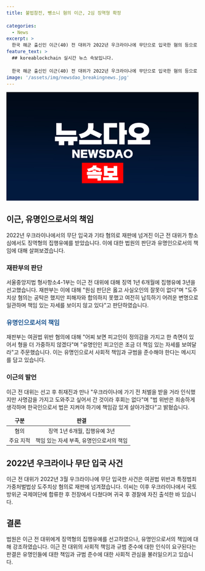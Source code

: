 ```yaml
---
title: 불법참전, 뺑소니 혐의 이근, 2심 징역형 확정

categories:
  - News
excerpt: >
  한국 해군 출신인 이근(40) 전 대위가 2022년 우크라이나에 무단으로 입국한 혐의 등으로 재판을 받았다. 항소심에서도 징역형의 집행유예를 받았지만, 법원은 "유명인으로서 책임 있는 자세를 보여달라"며 이를 지적했다. 이씨는 여권법 위반과 도주치상 혐의를 받았으며, 우크라이나에서 부대에 합류한 후 부상을 입고 귀국한 뒤 국내 사고로 또다시 문제를 일으켰다. 이는 법 위반을 인식하고 갔으나 사명감을 느끼고 싶어 간 것이며, 후회는 없다고 전했다.
feature_text: >
  ## koreablockchain 실시간 뉴스 속보입니다.

  한국 해군 출신인 이근(40) 전 대위가 2022년 우크라이나에 무단으로 입국한 혐의 등으로 재판을 받았다. 항소심에서도 징역형의 집행유예를 받았지만, 법원은 "유명인으로서 책임 있는 자세를 보여달라"며 이를 지적했다. 이씨는 여권법 위반과 도주치상 혐의를 받았으며, 우크라이나에서 부대에 합류한 후 부상을 입고 귀국한 뒤 국내 사고로 또다시 문제를 일으켰다. 이는 법 위반을 인식하고 갔으나 사명감을 느끼고 싶어 간 것이며, 후회는 없다고 전했다.
image: '/assets/img/newsdao_breakingnews.jpg'
---
```


<p><img src="/assets/img/newsdao_breakingnews.jpg" alt="koreablockchain 속보" /></p>

<h2 data-ke-size="size26">이근, 유명인으로서의 책임</h2>

<p data-ke-size="size16">2022년 우크라이나에서의 무단 입국과 기타 혐의로 재판에 넘겨진 이근 전 대위가 항소심에서도 징역형의 집행유예를 받았습니다. 이에 대한 법원의 판단과 유명인으로서의 책임에 대해 살펴보겠습니다.</p>

<h3>재판부의 판단</h3>

<p data-ke-size="size16">서울중앙지법 형사항소4-1부는 이근 전 대위에 대해 징역 1년 6개월에 집행유예 3년을 선고했습니다. 재판부는 이에 대해 "원심 판단은 옳고 사실오인의 잘못이 없다"며 "도주치상 혐의는 공탁은 했지만 피해자와 합의하지 못했고 여전히 납득하기 어려운 변명으로 일관하며 책임 있는 자세를 보이지 않고 있다"고 판단하였습니다.</p>

<h3><b><span style="color: #1a5490;">유명인으로서의 책임</span></b></h3>

<p data-ke-size="size16">재판부는 여권법 위반 혐의에 대해 "어찌 보면 피고인이 정의감을 가지고 한 측면이 있어서 형을 더 가중하지 않겠다"며 "유명인인 피고인은 조금 더 책임 있는 자세를 보여달라"고 주문했습니다. 이는 유명인으로서 사회적 책임과 규범을 준수해야 한다는 메시지를 담고 있습니다.</p>

<h3>이근의 발언</h3>

<p data-ke-size="size16">이근 전 대위는 선고 후 취재진과 만나 "우크라이나에 가기 전 처벌을 받을 거라 인식했지만 사명감을 가지고 도와주고 싶어서 간 것이라 후회는 없다"며 "법 위반은 죄송하게 생각하며 한국인으로서 법은 지켜야 하기에 책임감 있게 살아가겠다"고 밝혔습니다.</p>

<p data-ke-size="size16"></p>

<table>
<thead>
<tr>
<td style="text-align: center; height: 17px;"><b>구분</b></td>
<td style="text-align: center; height: 17px;"><b>판결</b></td>
</tr>
</thead>
<tbody>
<tr>
<td style="text-align: center; height: 17px;">혐의</td>
<td style="text-align: center; height: 17px;">징역 1년 6개월, 집행유예 3년</td>
</tr>
<tr>
<td style="text-align: center; height: 17px;">주요 지적</td>
<td style="text-align: center; height: 17px;">책임 있는 자세 부족, 유명인으로서의 책임</td>
</tr>
</tbody>
</table>

<p data-ke-size="size16"></p>

<h2 data-ke-size="size26">2022년 우크라이나 무단 입국 사건</h2>

<p data-ke-size="size16">이근 전 대위가 2022년 3월 우크라이나에 무단 입국한 사건은 여권법 위반과 특정범죄가중처벌법상 도주치상 혐의로 재판에 넘겨졌습니다. 이씨는 이후 우크라이나에서 국토방위군 국제여단에 합류한 후 전장에서 다쳤다며 귀국 후 경찰에 자진 출석한 바 있습니다.</p>

<h2 data-ke-size="size26">결론</h2>

<p data-ke-size="size16">법원은 이근 전 대위에게 징역형의 집행유예를 선고하였으나, 유명인으로서의 책임에 대해 강조하였습니다. 이근 전 대위의 사회적 책임과 규범 준수에 대한 인식이 요구된다는 판결은 유명인들에 대한 책임과 규범 준수에 대한 사회적 관심을 불러일으키고 있습니다.</p>

